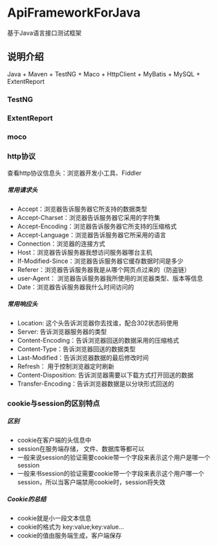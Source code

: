 # ApiFrameworkForJava
基于Java语言接口测试框架

## 说明介绍

Java + Maven + TestNG + Maco + HttpClient + MyBatis + MySQL + ExtentReport

### TestNG
### ExtentReport
### moco
### http协议
查看http协议信息头：浏览器开发小工具、Fiddler
##### 常用请求头
- Accept：浏览器告诉服务器它所支持的数据类型
- Accept-Charset：浏览器告诉服务器它采用的字符集
- Accept-Encoding：浏览器告诉服务器它所支持的压缩格式
- Accept-Language：浏览器告诉服务器它所采用的语言
- Connection：浏览器的连接方式
- Host：浏览器告诉服务器我想访问服务器哪台主机
- If-Modified-Since：浏览器告诉服务器它缓存数据时间是多少
- Referer：浏览器告诉服务器我是从哪个网页点过来的（防盗链）
- user-Agent： 浏览器告诉服务器我所使用的浏览器类型、版本等信息
- Date：浏览器告诉服务器我什么时间访问的

##### 常用响应头
- Location: 这个头告诉浏览器你去找谁，配合302状态码使用
- Server: 告诉浏览器服务器的类型
- Content-Encoding：告诉浏览器回送的数据采用的压缩格式
- Content-Type：告诉浏览器回送的数据类型
- Last-Modified：告诉浏览器数据的最后修改时间
- Refresh： 用于控制浏览器定时刷新
- Content-Disposition: 告诉浏览器需要以下载方式打开回送的数据
- Transfer-Encoding：告诉浏览器数据是以分块形式回送的

### cookie与session的区别特点
##### 区别
- cookie在客户端的头信息中
- session在服务端存储， 文件、数据库等都可以
- 一般来说session的验证需要cookie带一个字段来表示这个用户是哪一个session
- 一般来书session的验证需要cookie带一个字段来表示这个用户哪一个session，所以当客户端禁用cookie时，session将失效
##### Cookie的总结
- cookie就是小一段文本信息
- cookie的格式为 key:value;key:value...
- cookie的值由服务端生成，客户端保存